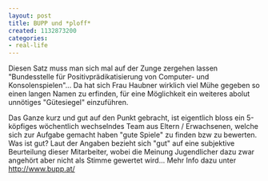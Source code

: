```yaml
---
layout: post
title: BUPP und *ploff*
created: 1132873200
categories:
- real-life
---
```

Diesen Satz muss man sich mal auf der Zunge zergehen lassen "Bundesstelle für Positivprädikatisierung von Computer- und Konsolenspielen"... Da hat sich Frau Haubner wirklich viel Mühe gegeben so einen langen Namen zu erfinden, für eine Möglichkeit ein weiteres abolut unnötiges "Gütesiegel" einzuführen.

Das Ganze kurz und gut auf den Punkt gebracht, ist eigentlich bloss ein 5-köpfiges wöchentlich wechselndes Team aus Eltern / Erwachsenen, welche sich zur Aufgabe gemacht haben "gute Spiele" zu finden bzw zu bewerten.
Was ist gut? Laut der Angaben bezieht sich "gut" auf eine subjektive Beurteilung dieser Mitarbeiter, wobei die Meinung Jugendlicher dazu zwar angehört aber nicht als Stimme gewertet wird... Mehr Info dazu unter http://www.bupp.at/
